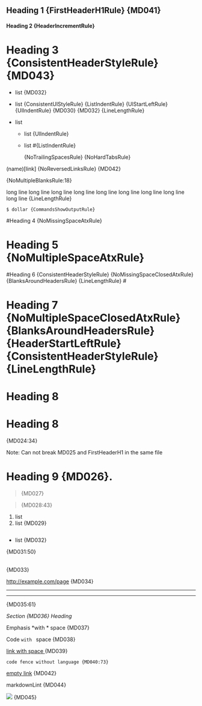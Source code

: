 ## Heading 1 {FirstHeaderH1Rule} {MD041}

#### Heading 2 {HeaderIncrementRule}

# Heading 3 {ConsistentHeaderStyleRule} {MD043} #

* list {MD032}
 +  list {ConsistentUlStyleRule} {ListIndentRule} {UlStartLeftRule} {UlIndentRule} {MD030} {MD032} {LineLengthRule}

* list
   * list {UlIndentRule}
  * list #{ListIndentRule}

	{NoTrailingSpacesRule} {NoHardTabsRule} 

(name)[link] {NoReversedLinksRule} {MD042}


{NoMultipleBlanksRule:18}

long line long line long line long line long line long line long line long line long line {LineLengthRule}

    $ dollar {CommandsShowOutputRule}

#Heading 4 {NoMissingSpaceAtxRule}

#  Heading 5 {NoMultipleSpaceAtxRule}

#Heading 6 {ConsistentHeaderStyleRule} {NoMissingSpaceClosedAtxRule} {BlanksAroundHeadersRule} {LineLengthRule} #
 #  Heading 7 {NoMultipleSpaceClosedAtxRule} {BlanksAroundHeadersRule} {HeaderStartLeftRule} {ConsistentHeaderStyleRule} {LineLengthRule}  #

# Heading 8

# Heading 8

{MD024:34}

Note: Can not break MD025 and FirstHeaderH1 in the same file

# Heading 9 {MD026}.

>  {MD027}

> {MD028:43}

1. list
3. list {MD029}

```js
```
* list {MD032}

{MD031:50}

<br/> {MD033}

http://example.com/page {MD034}

---

***

{MD035:61}

_Section {MD036} Heading_

Emphasis *with * space {MD037}

Code `with ` space {MD038}

[link with space ](link) {MD039}

```
code fence without language {MD040:73}
```

[empty link]() {MD042}

markdownLint {MD044}

![](image.jpg) {MD045}
